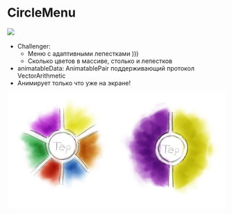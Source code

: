 # CircleMenu
<img src="https://github.com/ihValery/CircleMenu/blob/main/CircleMenu.gif"></a>

- Challenger:
    - Меню с адаптивными лепестками )))
    - Сколько цветов в массиве, столько и лепестков
- animatableData: AnimatablePair поддерживающий протокол VectorArithmetic
- Анимирует только что уже на экране!

<img src="https://github.com/ihValery/CircleMenu/blob/main/Petal.png"></a>



